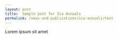 ```yaml
---
layout: post
title:  Sample post for Ica Annuals
permalink: /news-and-publications/ica-annuals/test
---
```

Lorem ipsum sit amet
